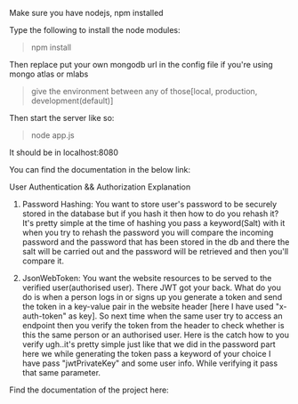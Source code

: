 Make sure you have nodejs, npm installed

Type the following to install the node modules:

> npm install

Then replace put your own mongodb url in the config file if you're using mongo atlas or mlabs

> give the environment between any of those[local, production, development(default)]

Then start the server like so:

> node app.js

It should be in localhost:8080

You can find the documentation in the below link:

User Authentication && Authorization Explanation

1. Password Hashing:
You want to store user's password to be securely stored in the database but if you hash it then how to do you rehash it? It's pretty simple at the time of hashing you pass a keyword(Salt) with it when you try to rehash the password you will compare the incoming password and the password that has been stored in the db and there the salt will be carried out and the password will be retrieved and then you'll compare it.

2. JsonWebToken:
You want the website resources to be served to the verified user(authorised user). There JWT got your back. What do you do is when a person logs in or signs up you generate a token and send the token in a key-value pair in the website header [here I have used "x-auth-token" as key]. So next time when the same user try to access an endpoint then you verify the token from the header to check whether is this the same person or an authorised user. Here is the catch how to you verify ugh..it's pretty simple just like that we did in the password part here we while generating the token pass a keyword of your choice I have pass "jwtPrivateKey" and some user info. While verifying it pass that same parameter.

Find the documentation of the project here:


